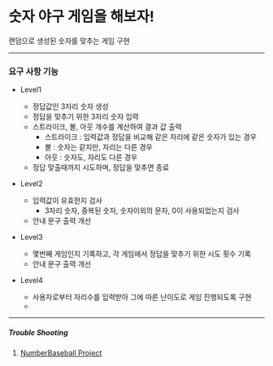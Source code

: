 # 숫자 야구 게임을 해보자!
랜덤으로 생성된 숫자를 맞추는 게임 구현

---
### 요구 사항 기능
* Level1

  * 정답값인 3자리 숫자 생성
  * 정답을 맞추기 위한 3자리 숫자 입력
  * 스트라이크, 볼, 아웃 개수를 계산하여 결과 값 출력
    - 스트라이크 : 입력값과 정답을 비교해 같은 자리에 같은 숫자가 있는 경우
    - 볼 : 숫자는 같지만, 자리는 다른 경우
    - 아웃 : 숫자도, 자리도 다른 경우
  * 정답 맞출때까지 시도하며, 정답을 맞추면 종료

* Level2

  * 입력값이 유효한지 검사
    - 3자리 숫자, 중복된 숫자, 숫자이외의 문자, 0이 사용되었는지 검사
  * 안내 문구 출력 개선
 
* Level3

  * 몇번째 게임인지 기록하고, 각 게임에서 정답을 맞추기 위한 시도 횟수 기록
  * 안내 문구 출력 개선
 
* Level4

  * 사용자로부터 자리수를 입력받아 그에 따른 난이도로 게임 진행되도록 구현
  * 

---
##### Trouble Shooting
1. [NumberBaseball Project](https://withsumyeom.tistory.com/entry/Trouble-Shooting-NumberBaseball-Project)
